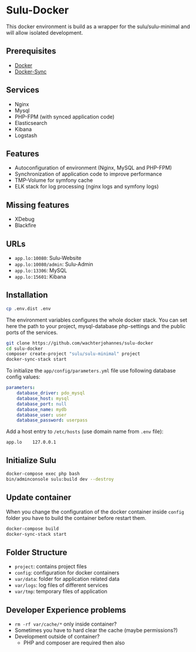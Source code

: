 # Sulu-Docker

This docker environment is build as a wrapper for the sulu/sulu-minimal and will allow isolated development.

## Prerequisites

* [Docker](https://docs.docker.com/engine/installation/)
* [Docker-Sync](https://github.com/EugenMayer/docker-sync/wiki/1.-Installation)

## Services

* Nginx
* Mysql
* PHP-FPM (with synced application code)
* Elasticsearch
* Kibana
* Logstash

## Features

* Autoconfiguration of environment (Nginx, MySQL and PHP-FPM)
* Synchronization of application code to improve performance
* TMP-Volume for symfony cache
* ELK stack for log processing (nginx logs and symfony logs)

## Missing features

* XDebug
* Blackfire

## URLs

* `app.lo:10080`: Sulu-Website
* `app.lo:10080/admin`: Sulu-Admin
* `app.lo:13306`: MySQL
* `app.lo:15601`: Kibana

## Installation

```bash
cp .env.dist .env
```

The environment variables configures the whole docker stack. You can set here the path to your project, mysql-database
php-settings and the public ports of the services.

```bash
git clone https://github.com/wachterjohannes/sulu-docker
cd sulu-docker
composer create-project "sulu/sulu-minimal" project
docker-sync-stack start
```

To initialize the `app/config/parameters.yml` file use following database config values:

```yml
parameters:
    database_driver: pdo_mysql
    database_host: mysql
    database_port: null
    database_name: mydb
    database_user: user
    database_password: userpass
```

Add a host entry to `/etc/hosts` (use domain name from `.env` file):

```
app.lo    127.0.0.1
```

## Initialize Sulu

```bash
docker-compose exec php bash
bin/adminconsole sulu:build dev --destroy
```

## Update container

When you change the configuration of the docker container inside `config` folder you have to build the container before
restart them.

```bash
docker-compose build
docker-sync-stack start
```

## Folder Structure

* `project`: contains project files 
* `config`: configuration for docker containers
* `var/data`: folder for application related data
* `var/logs`: log files of different services
* `var/tmp`: temporary files of application

## Developer Experience problems

* `rm -rf var/cache/*` only inside container?
* Sometimes you have to hard clear the cache (maybe permissions?)
* Development outside of container?
  - PHP and composer are required then also 
